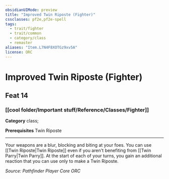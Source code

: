 ```yaml
---
obsidianUIMode: preview
title: "Improved Twin Riposte (Fighter)"
cssclasses: pf2e,pf2e-spell
tags:
  - trait/fighter
  - trait/common
  - category/class
  - remaster
aliases: "Item.L7N4F8XOTGz9xv5A"
license: ORC
---
```

# Improved Twin Riposte (Fighter)
## Feat 14
### [[cool folder/Important stuff/Reference/Classes/Fighter]]

**Category** class; 



**Prerequisites** Twin Riposte
* * *
Your weapons are a blur, blocking and biting at your foes. You can use [[Twin Riposte|Twin Riposte]] even if you aren't benefiting from [[Twin Parry|Twin Parry]]. At the start of each of your turns, you gain an additional reaction that you can use only to make a Twin Riposte.

*Source: Pathfinder Player Core*
*ORC*